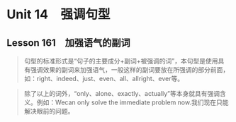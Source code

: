 ﻿ # Unit 14　强调句型
 ## Lesson 161　加强语气的副词
 
> 句型的标准形式是“句子的主要成分+副词+被强调的词”，本句型是使用具有强调效果的副词来加强语气，一般这样的副词要放在所强调的部分前面，如：right、indeed、just、even、all、allright、ever等。

> 除了以上的词外，“only、alone、exactly、actually”等本身就具有强调含义。例如：Wecan only solve the immediate problem now.我们现在只能解决眼前的问题。


 